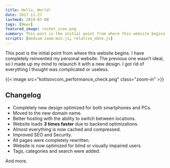 ```yaml
---
title: Hello, World!
date: 2017-11-27
lastmod: 2019-07-08
tags: [News]
featured_image: rocket_icon.png
summary: This post is the initial point from where this website begins. I have completely reinvented my personal website.
scripts: [medium-zoom.min.js, relative_date.js]
---
```


This post is the initial point from where this website begins. I have completely reinvented my personal website. The previous one wasn’t ideal, so I made up my mind to relaunch it with a new design. I got rid of everything I thought was complicated or useless.

{{< image src="kottsovcom_performance_check.png" class="zoom-in" >}}

## Changelog

- Completely new design optimized for both smartphones and PCs.
- Moved to the new domain name.
- Better hosting with the ability to switch between locations.
- Website loads **3 times faster** due to backend optimizations.
- Almost everything is now cached and compressed.
- Improved SEO and Security.
- All pages were completely rewritten.
- Website is now optimized for blind or visually impaired users.
- Tags, categories and search were added.

And more.
